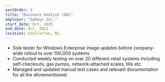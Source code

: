 ```yaml
---
sortOrder: 5
title: "Business Analyst (QA)"
employer: "Sobeys Inc."
start_date: Oct, 2020
end_date: Oct, 2021
location: Stellarton, NS
---
```


-	Sole tester for Windows Enterprise image updates before company-wide rollout to over 100,000 systems
-	Conducted weekly testing on over 20 different retail systems including self-checkouts, gas pumps, network-attached scales, tills etc.
-	Managed and updated manual test cases and relevant documentation for all the aforementioned.
